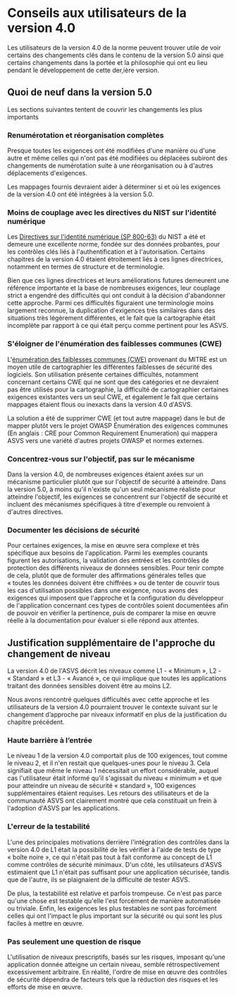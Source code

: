 # Conseils aux utilisateurs de la version 4.0

Les utilisateurs de la version 4.0 de la norme peuvent trouver utile de voir certains des changements clés dans le contenu de la version 5.0 ainsi que certains changements dans la portée et la philosophie qui ont eu lieu pendant le développement de cette der,ière version.

##  Quoi de neuf dans la version 5.0

Les sections suivantes tentent de couvrir les changements les plus importants

### Renumérotation et réorganisation complètes

Presque toutes les exigences ont été modifiées d'une manière ou d'une autre et même celles qui n'ont pas été modifiées ou déplacées subiront des changements de numérotation suite à une réorganisation ou à d'autres déplacements d'exigences.

Les mappages fournis devraient aider à déterminer si et où les exigences de la version 4.0 ont été intégrées à la version 5.0.

### Moins de couplage avec les directives du NIST sur l'identité numérique

Les [Directives sur l'identité numérique (SP 800-63)](https://pages.nist.gov/800-63-3/) du NIST a été et demeure une excellente norme, fondée sur des données probantes, pour les contrôles clés liés à l'authentification et à l'autorisation. Certains chapitres de la version 4.0 étaient étroitement liés à ces lignes directrices, notamment en termes de structure et de terminologie.

Bien que ces lignes directrices et leurs améliorations futures demeurent une référence importante et la base de nombreuses exigences, leur couplage strict a engendré des difficultés qui ont conduit à la décision d'abandonner cette approche. Parmi ces difficultés figuraient une terminologie moins largement reconnue, la duplication d'exigences très similaires dans des situations très légèrement différentes, et le fait que la cartographie était incomplète par rapport à ce qui était perçu comme pertinent pour les ASVS.

### S'éloigner de l'énumération des faiblesses communes (CWE)

L'[énumération des faiblesses communes (CWE)](https://cwe.mitre.org/) provenant du MITRE est un moyen utile de cartographier les différentes faiblesses de sécurité des logiciels. Son utilisation présente certaines difficultés, notamment concernant certains CWE qui ne sont que des catégories et ne devraient pas être utilisés pour la cartographie, la difficulté de cartographier certaines exigences existantes vers un seul CWE, et également le fait que certains mappages étaient flous ou inexacts dans la version 4.0 d'ASVS.

La solution a été de supprimer CWE (et tout autre mappage) dans le but de mapper plutôt vers le projet OWASP Énumération des exigences communes (En anglais : CRE pour Common Requirement Enumeration) qui mappera ASVS vers une variété d'autres projets OWASP et normes externes.

### Concentrez-vous sur l'objectif, pas sur le mécanisme

Dans la version 4.0, de nombreuses exigences étaient axées sur un mécanisme particulier plutôt que sur l'objectif de sécurité à atteindre. Dans la version 5.0, à moins qu'il n'existe qu'un seul mécanisme réaliste pour atteindre l'objectif, les exigences se concentrent sur l'objectif de sécurité et incluent des mécanismes spécifiques à titre d'exemple ou renvoient à d'autres directives.

### Documenter les décisions de sécurité

Pour certaines exigences, la mise en œuvre sera complexe et très spécifique aux besoins de l'application. Parmi les exemples courants figurent les autorisations, la validation des entrées et les contrôles de protection des différents niveaux de données sensibles. Pour tenir compte de cela, plutôt que de formuler des affirmations générales telles que « toutes les données doivent être chiffrées » ou de tenter de couvrir tous les cas d'utilisation possibles dans une exigence, nous avons des exigences qui imposent que l'approche et la configuration du développeur de l'application concernant ces types de contrôles soient documentées afin de pouvoir en vérifier la pertinence, puis de comparer la mise en œuvre réelle à la documentation pour évaluer si elle répond aux attentes.

<!--

### TODO: add more items

We set out to ensure that the ASVS 4.0 Level 1 is a comprehensive superset of PCI DSS 3.2.1 Sections 6.5, for application design, coding, testing, secure code reviews, and penetration tests. This necessitated covering buffer overflow and unsafe memory operations in V5, and unsafe memory-related compilation flags in V14, in addition to existing industry-leading application and web service verification requirements.

We have completed the shift of the ASVS from monolithic server-side-only controls, to providing security controls for all modern applications and APIs. In the days of functional programming, server-less API, mobile, cloud, containers, CI/CD and DevSecOps, federation and more, we cannot continue to ignore modern application architecture. Modern applications are designed very differently from those built when the original ASVS was released in 2009. The ASVS must always look far into the future so that we provide sound advice for our primary audience - developers. We have clarified or dropped any requirement that assumes that applications are executed on systems owned by a single organization.

Due to the size of the ASVS 4.0, as well as our desire to become the baseline ASVS for all other ASVS efforts, we have retired the mobile chapter, in favor of the Mobile Application Security Verification Standard (MASVS). We have also retired the Internet of Things appendix, in favor of the IoT Security Verification Standard (ISVS). We thank both the OWASP Mobile Team and OWASP IoT Project Team for their support of the ASVS, and look forward to working with them in the future to provide complementary standards.

Lastly, we have de-duped and retired less impactful controls. Over time, the ASVS started being a comprehensive set of controls, but not all controls equally contribute to producing secure software. This effort to eliminate low-impact items could go further. In a future edition of the ASVS, the Common Weakness Scoring System (CWSS) will help prioritize further those controls that are truly important and those that should be retired.

As of version 4.0, the ASVS will focus solely on being the leading web apps and service standard, covering traditional and modern application architecture, agile security practices and DevSecOps culture.
-->

## Justification supplémentaire de l'approche du changement de niveau

La version 4.0 de l'ASVS décrit les niveaux comme L1 - « Minimum », L2 - « Standard » et L3 - « Avancé », ce qui implique que toutes les applications traitant des données sensibles doivent être au moins L2.

Nous avons rencontré quelques difficultés avec cette approche et les utilisateurs de la version 4.0 pourraient trouver le contexte suivant sur le changement d’approche par niveaux informatif en plus de la justification du chapitre précédent.

### Haute barrière à l’entrée

Le niveau 1 de la version 4.0 comportait plus de 100 exigences, tout comme le niveau 2, et il n'en restait que quelques-unes pour le niveau 3. Cela signifiait que même le niveau 1 nécessitait un effort considérable, auquel cas l'utilisateur était informé qu'il s'agissait du niveau « minimum » et que pour atteindre un niveau de sécurité « standard », 100 exigences supplémentaires étaient requises. Les retours des utilisateurs et de la communauté ASVS ont clairement montré que cela constituait un frein à l'adoption d'ASVS par les applications.

### L'erreur de la testabilité

L'une des principales motivations derrière l'intégration des contrôles dans la version 4.0 de L1 était la possibilité de les vérifier à l'aide de tests de type « boîte noire », ce qui n'était pas tout à fait conforme au concept de L1 comme contrôles de sécurité minimaux. D'un côté, les utilisateurs d'ASVS estimaient que L1 n'était pas suffisant pour une application sécurisée, tandis que de l'autre, ils se plaignaient de la difficulté de tester ASVS.

De plus, la testabilité est relative et parfois trompeuse. Ce n'est pas parce qu'une chose est testable qu'elle l'est forcément de manière automatisée ou triviale. Enfin, les exigences les plus testables ne sont pas forcément celles qui ont l'impact le plus important sur la sécurité ou qui sont les plus faciles à mettre en œuvre.

### Pas seulement une question de risque

L'utilisation de niveaux prescriptifs, basés sur les risques, imposant qu'une application donnée atteigne un certain niveau, semble rétrospectivement excessivement arbitraire. En réalité, l'ordre de mise en œuvre des contrôles de sécurité dépendra de facteurs tels que la réduction des risques et les efforts de mise en œuvre.
